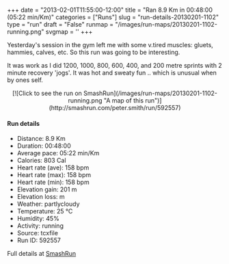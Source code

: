 +++
date = "2013-02-01T11:55:00-12:00"
title = "Ran 8.9 Km in 00:48:00 (05:22 min/Km)"
categories = ["Runs"]
slug = "run-details-20130201-1102"
type = "run"
draft = "False"
runmap = "/images/run-maps/20130201-1102-running.png"
svgmap = '<polyline points="24 0, 27 16, 36 24, 39 36, 50 52, 36 60, 30 78, 32 87, 43 97, 50 99, 58 93, 68 89, 76 72, 67 59, 55 60, 35 71, 30 79, 30 84, 33 87, 42 97, 49 99, 69 88, 70 86, 75 71, 69 60, 61 59, 48 64, 42 70, 35 71, 30 80, 32 87, 40 94, 43 97, 50 99, 68 89, 76 74, 69 60, 61 60, 48 64, 32 75, 31 85, 42 97, 49 100, 69 89, 76 73, 70 62, 62 60, 54 61, 36 70, 31 77, 31 86, 44 98, 50 100, 69 89, 76 70, 68 60, 54 56, 44 48, 36 28, 30 22">'
+++

Yesterday's session in the gym left me with some v.tired muscles: gluets, hammies, calves, etc. So this run was going to be interesting. 

It was work as I did 1200, 1000, 800, 600, 400, and 200 metre sprints with 2 minute recovery 'jogs'. It was hot and sweaty fun ..  which is unusual when by ones self. 



<!--more-->

<center>
[![Click to see the run on SmashRun](/images/run-maps/20130201-1102-running.png "A map of this run")](http://smashrun.com/peter.smith/run/592557)
</center>

#### Run details

* Distance: 8.9 Km
* Duration: 00:48:00
* Average pace: 05:22 min/Km
* Calories: 803 Cal
* Heart rate (ave): 158 bpm
* Heart rate (max): 158 bpm
* Heart rate (min): 158 bpm
* Elevation gain: 201 m
* Elevation loss:  m
* Weather: partlycloudy
* Temperature: 25 &deg;C
* Humidity: 45%
* Activity: running
* Source: tcxfile
* Run ID: 592557

Full details at [SmashRun](http://smashrun.com/peter.smith/run/592557)